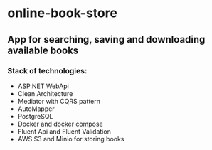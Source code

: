 # online-book-store
## App for searching, saving and downloading available books

### Stack of technologies:

* ASP.NET WebApi
* Clean Architecture
* Mediator with CQRS pattern
* AutoMapper
* PostgreSQL
* Docker and docker compose
* Fluent Api and Fluent Validation
* AWS S3 and Minio for storing books
